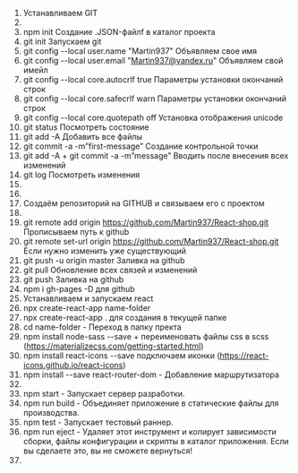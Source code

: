1. Устанавливаем GIT
2.
3. npm init Создание .JSON-файлf в каталог проекта
4. git init Запускаем git
5. git config --local user.name "Martin937" Объявляем свое имя
6. git config --local user.email "Martin937@yandex.ru" Объявляем свой имейл
7. git config --local core.autocrlf true Параметры установки окончаний строк
8. git config --local core.safecrlf warn Параметры установки окончаний строк
9. git config --local core.quotepath off Установка отображения unicode
10. git status Посмотреть состояние
11. git add -A Добавить все файлы
12. git commit -a -m”first-message” Создание контрольной точки
13. git add -A + git commit -a -m”message” Вводить после внесения всех изменений
14. git log Посмотреть изменения
15.
16.
17. Создаём репозиторий на GITHUB и связываем его с проектом
18.
19. git remote add origin https://github.com/Martin937/React-shop.git Прописываем путь к github
20. git remote set-url origin https://github.com/Martin937/React-shop.git Если нужно изменить уже существующий
21. git push -u origin master Заливка на github
22. git pull Обновление всех связей и изменений
23. git push Заливка на github
24. npm i gh-pages -D для github
25. Устанавливаем и запускаем react
26. npx create-react-app name-folder
27. npx create-react-app . для создания в текущей папке
28. cd name-folder - Переход в папку пректа
29. npm install node-sass --save + переименовать файлы css в scss (https://materializecss.com/getting-started.html)
30. npm install react-icons --save подключаем иконки (https://react-icons.github.io/react-icons)
31. npm install --save react-router-dom - Добавление маршрутизатора
32.
33. npm start - Запускает сервер разработки.
34. npm run build - Объединяет приложение в статические файлы для производства.
35. npm test - Запускает тестовый раннер.
36. npm run eject - Удаляет этот инструмент и копирует зависимости сборки, файлы конфигурации и скрипты в каталог приложения. Если вы сделаете это, вы не сможете вернуться!
37.
